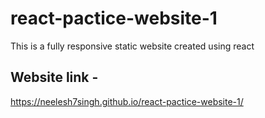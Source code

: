 # react-pactice-website-1
This is a fully responsive static website created using react

## Website link -
https://neelesh7singh.github.io/react-pactice-website-1/
